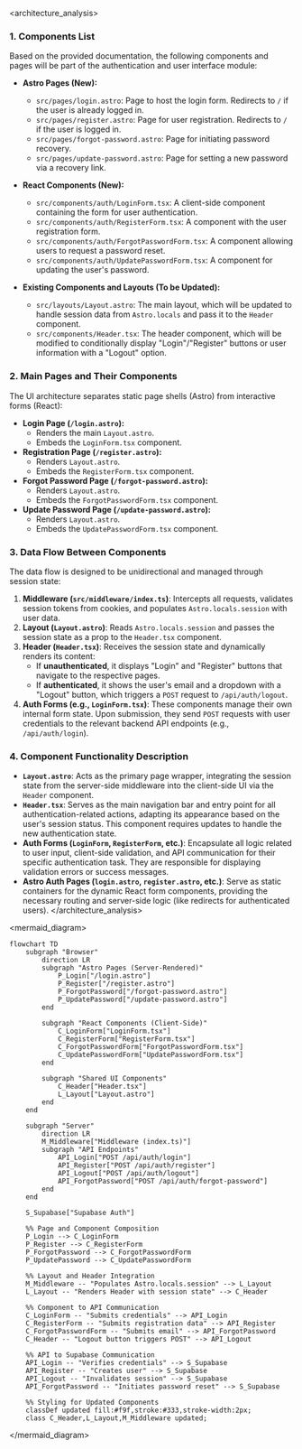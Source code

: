 <architecture_analysis>
### 1. Components List

Based on the provided documentation, the following components and pages will be part of the authentication and user interface module:

- **Astro Pages (New):**
  - `src/pages/login.astro`: Page to host the login form. Redirects to `/` if the user is already logged in.
  - `src/pages/register.astro`: Page for user registration. Redirects to `/` if the user is logged in.
  - `src/pages/forgot-password.astro`: Page for initiating password recovery.
  - `src/pages/update-password.astro`: Page for setting a new password via a recovery link.

- **React Components (New):**
  - `src/components/auth/LoginForm.tsx`: A client-side component containing the form for user authentication.
  - `src/components/auth/RegisterForm.tsx`: A component with the user registration form.
  - `src/components/auth/ForgotPasswordForm.tsx`: A component allowing users to request a password reset.
  - `src/components/auth/UpdatePasswordForm.tsx`: A component for updating the user's password.

- **Existing Components and Layouts (To be Updated):**
  - `src/layouts/Layout.astro`: The main layout, which will be updated to handle session data from `Astro.locals` and pass it to the `Header` component.
  - `src/components/Header.tsx`: The header component, which will be modified to conditionally display "Login"/"Register" buttons or user information with a "Logout" option.

### 2. Main Pages and Their Components

The UI architecture separates static page shells (Astro) from interactive forms (React):

- **Login Page (`/login.astro`):**
  - Renders the main `Layout.astro`.
  - Embeds the `LoginForm.tsx` component.
- **Registration Page (`/register.astro`):**
  - Renders `Layout.astro`.
  - Embeds the `RegisterForm.tsx` component.
- **Forgot Password Page (`/forgot-password.astro`):**
  - Renders `Layout.astro`.
  - Embeds the `ForgotPasswordForm.tsx` component.
- **Update Password Page (`/update-password.astro`):**
  - Renders `Layout.astro`.
  - Embeds the `UpdatePasswordForm.tsx` component.

### 3. Data Flow Between Components

The data flow is designed to be unidirectional and managed through session state:

1.  **Middleware (`src/middleware/index.ts`)**: Intercepts all requests, validates session tokens from cookies, and populates `Astro.locals.session` with user data.
2.  **Layout (`Layout.astro`)**: Reads `Astro.locals.session` and passes the session state as a prop to the `Header.tsx` component.
3.  **Header (`Header.tsx`)**: Receives the session state and dynamically renders its content:
    - If **unauthenticated**, it displays "Login" and "Register" buttons that navigate to the respective pages.
    - If **authenticated**, it shows the user's email and a dropdown with a "Logout" button, which triggers a `POST` request to `/api/auth/logout`.
4.  **Auth Forms (e.g., `LoginForm.tsx`)**: These components manage their own internal form state. Upon submission, they send `POST` requests with user credentials to the relevant backend API endpoints (e.g., `/api/auth/login`).

### 4. Component Functionality Description

- **`Layout.astro`**: Acts as the primary page wrapper, integrating the session state from the server-side middleware into the client-side UI via the `Header` component.
- **`Header.tsx`**: Serves as the main navigation bar and entry point for all authentication-related actions, adapting its appearance based on the user's session status. This component requires updates to handle the new authentication state.
- **Auth Forms (`LoginForm`, `RegisterForm`, etc.)**: Encapsulate all logic related to user input, client-side validation, and API communication for their specific authentication task. They are responsible for displaying validation errors or success messages.
- **Astro Auth Pages (`login.astro`, `register.astro`, etc.)**: Serve as static containers for the dynamic React form components, providing the necessary routing and server-side logic (like redirects for authenticated users).
</architecture_analysis>

<mermaid_diagram>
```mermaid
flowchart TD
    subgraph "Browser"
        direction LR
        subgraph "Astro Pages (Server-Rendered)"
            P_Login["/login.astro"]
            P_Register["/register.astro"]
            P_ForgotPassword["/forgot-password.astro"]
            P_UpdatePassword["/update-password.astro"]
        end

        subgraph "React Components (Client-Side)"
            C_LoginForm["LoginForm.tsx"]
            C_RegisterForm["RegisterForm.tsx"]
            C_ForgotPasswordForm["ForgotPasswordForm.tsx"]
            C_UpdatePasswordForm["UpdatePasswordForm.tsx"]
        end

        subgraph "Shared UI Components"
            C_Header["Header.tsx"]
            L_Layout["Layout.astro"]
        end
    end

    subgraph "Server"
        direction LR
        M_Middleware["Middleware (index.ts)"]
        subgraph "API Endpoints"
            API_Login["POST /api/auth/login"]
            API_Register["POST /api/auth/register"]
            API_Logout["POST /api/auth/logout"]
            API_ForgotPassword["POST /api/auth/forgot-password"]
        end
    end

    S_Supabase["Supabase Auth"]

    %% Page and Component Composition
    P_Login --> C_LoginForm
    P_Register --> C_RegisterForm
    P_ForgotPassword --> C_ForgotPasswordForm
    P_UpdatePassword --> C_UpdatePasswordForm

    %% Layout and Header Integration
    M_Middleware -- "Populates Astro.locals.session" --> L_Layout
    L_Layout -- "Renders Header with session state" --> C_Header

    %% Component to API Communication
    C_LoginForm -- "Submits credentials" --> API_Login
    C_RegisterForm -- "Submits registration data" --> API_Register
    C_ForgotPasswordForm -- "Submits email" --> API_ForgotPassword
    C_Header -- "Logout button triggers POST" --> API_Logout

    %% API to Supabase Communication
    API_Login -- "Verifies credentials" --> S_Supabase
    API_Register -- "Creates user" --> S_Supabase
    API_Logout -- "Invalidates session" --> S_Supabase
    API_ForgotPassword -- "Initiates password reset" --> S_Supabase

    %% Styling for Updated Components
    classDef updated fill:#f9f,stroke:#333,stroke-width:2px;
    class C_Header,L_Layout,M_Middleware updated;
```
</mermaid_diagram>
